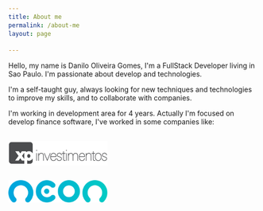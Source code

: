 ```yaml
---
title: About me
permalink: /about-me
layout: page

---
```


<style>
    .images img{
        margin-top:30px;
        display:block;
    }
</style>

Hello, my name is Danilo Oliveira Gomes, I'm a FullStack Developer living in Sao Paulo. I'm passionate about develop and technologies.

I'm a self-taught guy, always looking for new techniques and technologies to improve my skills, and to collaborate with companies.

I'm working in development area for 4 years. Actually I'm focused on develop finance software, I've worked in some companies like:

<div class="images">
<img src="/assets/img/xp.png" width="200px">
<img src="/assets/img/neon.svg" width="200px">
</div>